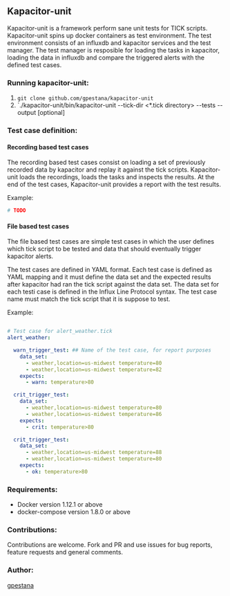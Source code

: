 ## Kapacitor-unit

Kapacitor-unit is a framework perform sane unit tests for TICK scripts. Kapacitor-unit spins up docker containers as test environment. The test environment consists of an influxdb and kapacitor services and the test manager. The test manager is resposible for loading the tasks in kapacitor, loading the data in influxdb and compare the triggered alerts with the defined test cases.

### Running kapacitor-unit:

1) `git clone github.com/gpestana/kapacitor-unit`
2) `./kapacitor-unit/bin/kapacitor-unit --tick-dir <*.tick directory> --tests <test cases definition> --output <file> [optional]

### Test case definition:

#### Recording based test cases

The recording based test cases consist on loading a set of previously recorded data by kapacitor and replay it against the tick scripts. Kapacitor-unit loads the recordings, loads the tasks and inspects the results. At the end of the test cases, Kapacitor-unit provides a report with the test results.

Example:

```yaml
# TODO

```

#### File based test cases

The file based test cases are simple test cases in which the user defines which tick script to be tested and data that should eventually trigger kapacitor alerts.

The test cases are defined in YAML format. Each test case is defined as YAML mapping and it must define the data set and the expected results after kapacitor had ran the tick script against the data set. The data set for each testi case is defined in the Influx Line Protocol syntax.
The test case name must match the tick script that it is suppose to test.

Example:

```yaml

# Test case for alert_weather.tick
alert_weather:

  warn_trigger_test: ## Name of the test case, for report purposes
    data_set:
      - weather,location=us-midwest temperature=80
      - weather,location=us-midwest temperature=82
    expects:
      - warn: temperature>80 

  crit_trigger_test:
    data_set:
      - weather,location=us-midwest temperature=80
      - weather,location=us-midwest temperature=86
    expects:
      - crit: temperature>80 

  crit_trigger_test:
    data_set:
      - weather,location=us-midwest temperature=88
      - weather,location=us-midwest temperature=80
    expects:
      - ok: temperature>80 
```  

### Requirements:

- Docker version 1.12.1 or above
- docker-compose version 1.8.0 or above


### Contributions:

Contributions are welcome. Fork and PR and use issues for bug reports, feature requests and general comments.

### Author:

[gpestana](http://gpestana.github.com)
